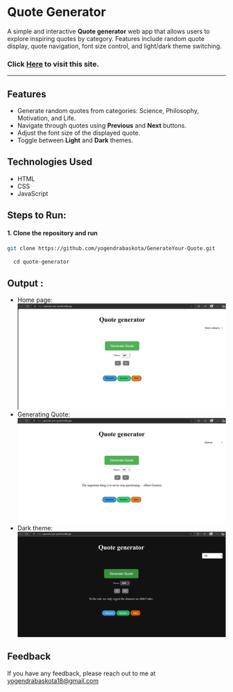 # Quote Generator

A simple and interactive **Quote generator** web app that allows users to explore inspiring quotes by category. Features include random quote display, quote navigation, font size control, and light/dark theme switching.



### Click [Here](https://generate-your-quote0.netlify.app/) to visit this site.

---
## Features 
-  Generate random quotes from categories: Science, Philosophy, Motivation, and Life.
-  Navigate through quotes using **Previous** and **Next** buttons.
-  Adjust the font size of the displayed quote.
-  Toggle between **Light** and **Dark** themes.



## Technologies Used  

- HTML
- CSS
- JavaScript




## **Steps to Run**:  


#### 1. Clone the repository and run  
```bash  
git clone https://github.com/yogendrabaskota/GenerateYour-Quote.git
```
```https 
  cd quote-generator
``` 










## Output :
- Home page:
![Homepage Snapshot](public/1.png)
- Generating Quote:
![Quote Snapshot](public/2.png)
- Dark theme:
![Dark theme Snapshot](public/3.png)






## Feedback
  If you have any feedback, please reach out to me at yogendrabaskota18@gmail.com  







